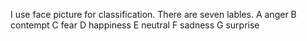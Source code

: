 
I use face picture for classification.
There are seven lables.
A anger
B contempt
C fear
D happiness
E neutral
F sadness
G surprise
